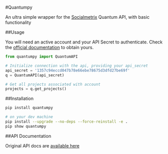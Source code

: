 #Quantumpy

An ultra simple wrapper for the [Socialmetrix](https://www.socialmetrix.com/) Quantum API, with basic functionality

##Usage

You will need an active account and your API Secret to authenticate. Check the [official documentation](https://socialmetrix.github.io/quantum-api-docs/#getting-your-api-secret) to obtain yours.

```python
from quantumpy import QuantumAPI

# Initialize connection with the api, providing your api_secret
api_secret = '1357c94eccd047b78e66ebe78675d3dfd27be69f'
q = QuantumAPI(api_secret)

# Get all projects associated with account
projects = q.get_projects()
```

##Installation

```bash
pip install quantumpy

# on your dev machine
pip install --upgrade --no-deps --force-reinstall -e .
pip show quantumpy
```

##API Documentation

Original API docs are [available here](https://socialmetrix.github.io/quantum-api-docs/)
